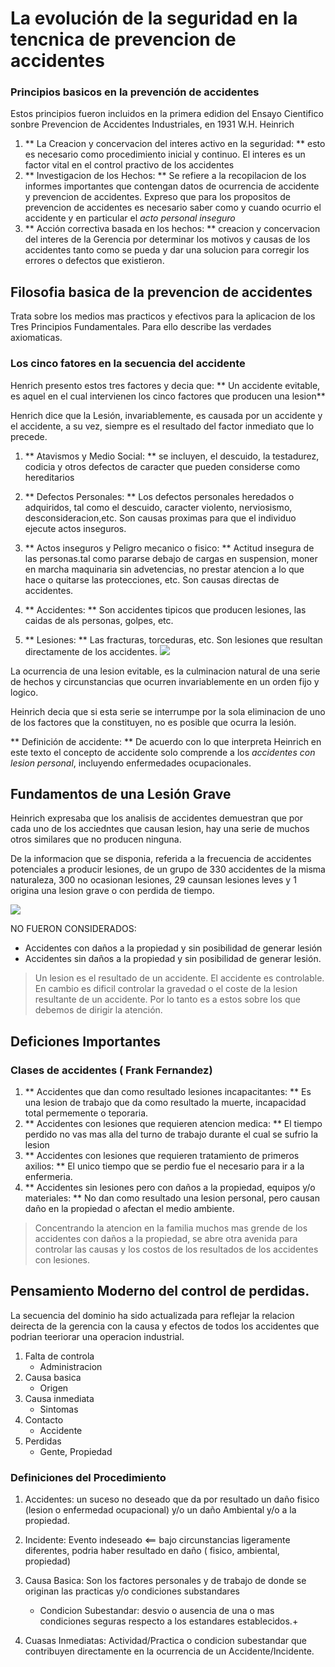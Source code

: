 # La evolución de la seguridad en la tencnica de prevencion de accidentes

### Principios basicos en la prevención de accidentes

Estos principios fueron incluidos en la primera edidion del Ensayo Cientifico sonbre Prevencion de Accidentes Industriales, en 1931 W.H. Heinrich

1. ** La Creacion y concervacion del interes activo en la seguridad: ** esto es necesario como procedimiento inicial y continuo. El interes es un factor vital en el control practivo de los accidentes
2. ** Investigacion de los Hechos: ** Se refiere a la recopilacion de los informes importantes que contengan datos de ocurrencia de accidente y prevencion de accidentes. Expreso que para los propositos de prevencion de accidentes es necesario saber como y cuando ocurrio el accidente y en particular el *acto personal inseguro*
3. ** Acción correctiva basada en los hechos: ** creacion y concervacion del interes de la Gerencia por determinar los motivos y causas de los accidentes tanto como se pueda y dar una solucion para corregir los errores o defectos que existieron.

## Filosofia basica de la prevencion de accidentes
Trata sobre los medios mas practicos y efectivos para la aplicacion de los Tres Principios Fundamentales. Para ello describe las verdades axiomaticas.
### Los cinco fatores en la secuencia del accidente
Henrich presento estos tres factores y decia que: ** Un accidente evitable, es aquel en el cual intervienen los cinco factores que producen una lesion** 

Henrich dice que la Lesión, invariablemente, es causada por un accidente y el accidente, a su vez, siempre es el resultado del factor inmediato que lo precede.

1. ** Atavismos y Medio Social: ** se incluyen, el descuido, la testadurez, codicia y otros defectos de caracter que pueden considerse como hereditarios

2. ** Defectos Personales: ** Los defectos personales heredados o adquiridos, tal como el descuido, caracter violento, nerviosismo, desconsideracion,etc. Son causas proximas para que el individuo ejecute actos inseguros.

3. ** Actos inseguros y Peligro mecanico o fisico: ** Actitud insegura de las personas.tal como pararse debajo de cargas en suspension, moner en marcha maquinaria sin advetencias, no prestar atencion a lo que hace o quitarse las protecciones, etc. Son causas directas de accidentes.

4. ** Accidentes: ** Son accidentes tipicos que producen lesiones, las caidas de als personas, golpes, etc.
5. ** Lesiones: ** Las fracturas, torceduras, etc. Son lesiones que resultan directamente de los accidentes.
![](http://lachlan.bluehaze.com.au/books/nsc_safety_facts_1941/images/heinrich_fig2s.jpg)

La ocurrencia de una lesion evitable, es la culminacion natural de una serie de hechos y circunstancias que ocurren invariablemente en un orden fijo y logico.

Heinrich decia que si esta serie se interrumpe por la sola eliminacion de uno de los factores que la constituyen, no es posible que ocurra la lesión.

** Definición de accidente: ** De acuerdo con lo que interpreta Heinrich en este texto el concepto de accidente solo comprende a los *accidentes con lesion personal*, incluyendo enfermedades ocupacionales.

## Fundamentos de una Lesión Grave

Heinrich expresaba que los analisis de accidentes demuestran que por cada uno de los acciedntes que causan lesion, hay una serie de muchos otros similares que no producen ninguna.

De la informacion que se disponia, referida a la frecuencia de accidentes potenciales a producir lesiones, de un grupo de 330 accidentes de la misma naturaleza, 300 no ocasionan lesiones, 29 caunsan lesiones leves y 1 origina una lesion grave o con perdida de tiempo.

![](http://2.bp.blogspot.com/-1KKfcb7wFzk/U20LevS2MUI/AAAAAAAAAAw/9zULqMXSeMs/s1600/Capture.JPG)

NO FUERON CONSIDERADOS: 
- Accidentes con daños a la propiedad y sin posibilidad de generar lesión
- Accidentes sin daños a la propiedad y sin posibilidad de generar lesión.

> Un lesion es el resultado de un accidente. El accidente es controlable. En cambio es dificil controlar la gravedad o el coste de la lesion resultante de un accidente. Por lo tanto es a estos sobre los que debemos de dirigir la atención.


## Deficiones Importantes
### Clases de accidentes ( Frank Fernandez)
1. ** Accidentes que dan como resultado lesiones incapacitantes: ** Es una lesion de trabajo que da como resultado  la muerte, incapacidad total permemente o teporaria.
2. ** Accidentes con lesiones que requieren atencion medica: ** El tiempo perdido no vas mas alla del turno de trabajo durante el cual se sufrio la lesion
3. ** Accidentes con lesiones que requieren tratamiento de primeros axilios: ** El unico tiempo que se perdio fue el necesario para ir a la enfermeria.
4. ** Accidentes sin lesiones pero con daños a la propiedad, equipos y/o materiales: ** No dan como resultado una lesion personal, pero causan daño en la propiedad o afectan el medio ambiente.



> Concentrando la atencion en la familia muchos mas grende de los accidentes con daños a la propiedad, se abre otra avenida para controlar las causas y los costos de los resultados de los accidentes con lesiones.

## Pensamiento Moderno del control de perdidas.
La secuencia del dominio ha sido actualizada para reflejar la relacion deirecta de la gerencia con la causa y efectos de todos los accidentes que podrian teeriorar una operacion industrial.
1. Falta de controla
	- Administracion
2. Causa basica
	- Origen
3. Causa inmediata
	- Sintomas
4. Contacto
	- Accidente
5. Perdidas
	- Gente, Propiedad

### Definiciones del Procedimiento

1.	Accidentes: un suceso no deseado que da por resultado un daño fisico (lesion o enfermedad ocupacional) y/o un daño Ambiental y/o a la propiedad.

2.	Incidente: Evento indeseado <== bajo circunstancias ligeramente diferentes, podria haber resultado en daño ( fisico, ambiental, propiedad)

3.	Causa Basica: Son los factores personales y de trabajo de donde se originan las practicas y/o condiciones substandares
	- Condicion Subestandar: desvio o ausencia de una o mas condiciones seguras respecto a los estandares establecidos.+
4.	Cuasas Inmediatas: Actividad/Practica o condicion subestandar que contribuyen directamente en la ocurrencia de un Accidente/Incidente.










